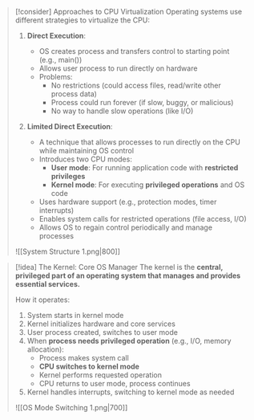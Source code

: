 
> [!consider] Approaches to CPU Virtualization
> Operating systems use different strategies to virtualize the CPU:
> 
> 1. **Direct Execution**:
>    - OS creates process and transfers control to starting point (e.g., main())
>    - Allows user process to run directly on hardware
>    - Problems:
>      - No restrictions (could access files, read/write other process data)
>      - Process could run forever (if slow, buggy, or malicious)
>      - No way to handle slow operations (like I/O)
> 
> 2. **Limited Direct Execution**:
>    - A technique that allows processes to run directly on the CPU while maintaining OS control
>    - Introduces two CPU modes:
>      - **User mode**: For running application code with **restricted privileges**
>      - **Kernel mode**: For executing **privileged operations** and OS code
>    - Uses hardware support (e.g., protection modes, timer interrupts)
>    - Enables system calls for restricted operations (file access, I/O)
>    - Allows OS to regain control periodically and manage processes
>   
>![[System Structure 1.png|800]]


> [!idea] The Kernel: Core OS Manager
> The kernel is the **central, privileged part of an operating system that manages and provides essential services.**
> 
> How it operates:
> 1. System starts in kernel mode
> 2. Kernel initializes hardware and core services
> 3. User process created, switches to user mode
> 4. When **process needs privileged operation** (e.g., I/O, memory allocation):
>    - Process makes system call
>    - **CPU switches to kernel mode**
>    - Kernel performs requested operation
>    - CPU returns to user mode, process continues
> 5. Kernel handles interrupts, switching to kernel mode as needed
> 
> ![[OS Mode Switching 1.png|700]]

